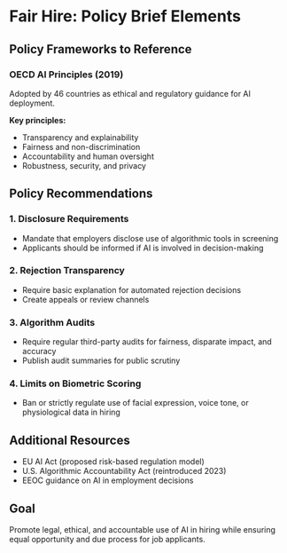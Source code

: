 # Fair Hire: Policy Brief Elements

## Policy Frameworks to Reference

### OECD AI Principles (2019)
Adopted by 46 countries as ethical and regulatory guidance for AI deployment.

**Key principles:**
- Transparency and explainability
- Fairness and non-discrimination
- Accountability and human oversight
- Robustness, security, and privacy

## Policy Recommendations

### 1. Disclosure Requirements
- Mandate that employers disclose use of algorithmic tools in screening
- Applicants should be informed if AI is involved in decision-making

### 2. Rejection Transparency
- Require basic explanation for automated rejection decisions
- Create appeals or review channels

### 3. Algorithm Audits
- Require regular third-party audits for fairness, disparate impact, and accuracy
- Publish audit summaries for public scrutiny

### 4. Limits on Biometric Scoring
- Ban or strictly regulate use of facial expression, voice tone, or physiological data in hiring

## Additional Resources
- EU AI Act (proposed risk-based regulation model)
- U.S. Algorithmic Accountability Act (reintroduced 2023)
- EEOC guidance on AI in employment decisions

## Goal
Promote legal, ethical, and accountable use of AI in hiring while ensuring equal opportunity and due process for job applicants.

